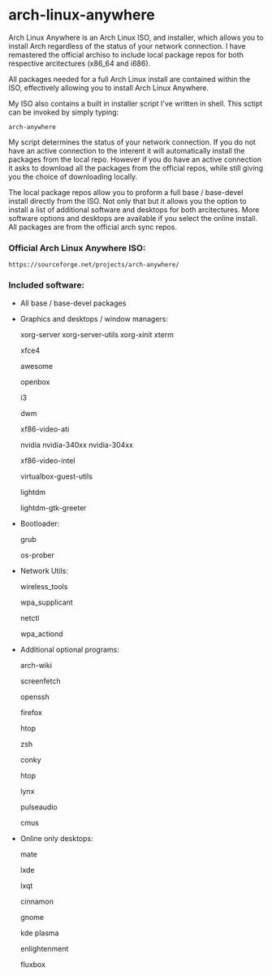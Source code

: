 # arch-linux-anywhere

Arch Linux Anywhere is an Arch Linux ISO, and installer, which allows you to install Arch regardless of the status of your network connection. I have remastered the official archiso to include local package repos for both respective arcitectures (x86_64 and i686).

All packages needed for a full Arch Linux install are contained within the ISO, effectively allowing you to install Arch Linux Anywhere.

My ISO also contains a built in installer script I've written in shell. This sctipt can be invoked by simply typing:

	arch-anywhere

My script determines the status of your network connection. If you do not have an active connection to the interent it will automatically install the packages from the local repo. However if you do have an active connection it asks to download all the packages from the official repos, while still giving you the choice of downloading locally.

The local package repos allow you to proform a full base / base-devel install directly from the ISO. Not only that but it allows you the option to install a list of additional software and desktops for both arcitectures. More software options and desktops are available if you select the online install. All packages are from the official arch sync repos.

### Official Arch Linux Anywhere ISO:

	https://sourceforge.net/projects/arch-anywhere/
	
### Included software:

- All base / base-devel packages

- Graphics and desktops / window managers:

	xorg-server xorg-server-utils xorg-xinit xterm

	xfce4

	awesome

	openbox

	i3

	dwm

	xf86-video-ati

	nvidia nvidia-340xx nvidia-304xx

	xf86-video-intel

	virtualbox-guest-utils

	lightdm

	lightdm-gtk-greeter


- Bootloader:

	grub

	os-prober


- Network Utils:

	wireless_tools

	wpa_supplicant
	
	netctl

	wpa_actiond


- Additional optional programs:

	arch-wiki

	screenfetch

	openssh

	firefox

	htop

	zsh

	conky

	htop

	lynx

	pulseaudio

	cmus


- Online only desktops:

	mate

	lxde

	lxqt

	cinnamon

	gnome

	kde plasma

	enlightenment

	fluxbox
